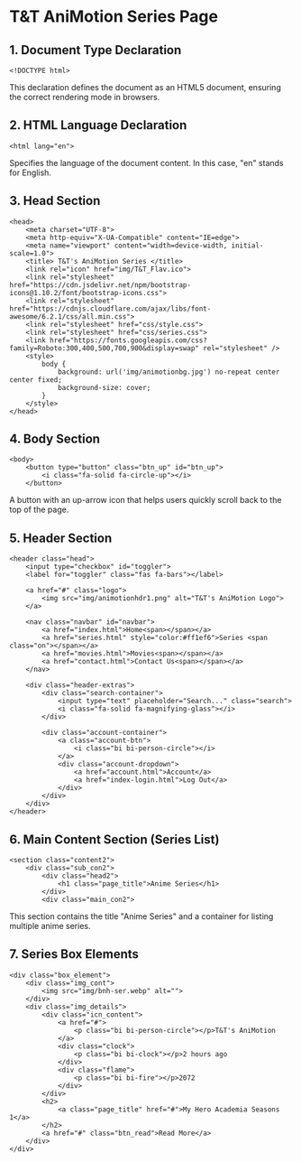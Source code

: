 # T&T AniMotion Series Page 

## 1. Document Type Declaration
```
<!DOCTYPE html>
```
This declaration defines the document as an HTML5 document, ensuring the correct rendering mode in browsers.

## 2. HTML Language Declaration
```
<html lang="en">
```
Specifies the language of the document content. In this case, "en" stands for English.

## 3. Head Section
```
<head>
    <meta charset="UTF-8">
    <meta http-equiv="X-UA-Compatible" content="IE=edge">
    <meta name="viewport" content="width=device-width, initial-scale=1.0">
    <title> T&T's AniMotion Series </title>
    <link rel="icon" href="img/T&T_Flav.ico">
    <link rel="stylesheet" href="https://cdn.jsdelivr.net/npm/bootstrap-icons@1.10.2/font/bootstrap-icons.css">
    <link rel="stylesheet" href="https://cdnjs.cloudflare.com/ajax/libs/font-awesome/6.2.1/css/all.min.css">
    <link rel="stylesheet" href="css/style.css">
    <link rel="stylesheet" href="css/series.css">
    <link href="https://fonts.googleapis.com/css?family=Roboto:300,400,500,700,900&display=swap" rel="stylesheet" />
    <style>
        body {
            background: url('img/animotionbg.jpg') no-repeat center center fixed;
            background-size: cover;
        }
    </style>
</head>
```

## 4. Body Section
```
<body>
    <button type="button" class="btn_up" id="btn_up">
        <i class="fa-solid fa-circle-up"></i>
    </button>

```
A button with an up-arrow icon that helps users quickly scroll back to the top of the page.

## 5. Header Section
```
<header class="head">
    <input type="checkbox" id="toggler">
    <label for="toggler" class="fas fa-bars"></label>

    <a href="#" class="logo">
        <img src="img/animotionhdr1.png" alt="T&T's AniMotion Logo">
    </a>

    <nav class="navbar" id="navbar">
        <a href="index.html">Home<span></span></a>
        <a href="series.html" style="color:#ff1ef6">Series <span class="on"></span></a>
        <a href="movies.html">Movies<span></span></a>
        <a href="contact.html">Contact Us<span></span></a>
    </nav>

    <div class="header-extras">
        <div class="search-container">
            <input type="text" placeholder="Search..." class="search">
            <i class="fa-solid fa-magnifying-glass"></i>
        </div>

        <div class="account-container">
            <a class="account-btn">
                <i class="bi bi-person-circle"></i>
            </a>
            <div class="account-dropdown">
                <a href="account.html">Account</a>
                <a href="index-login.html">Log Out</a>
            </div>
        </div>
    </div>
</header>
```
## 6. Main Content Section (Series List)
```
<section class="content2">
    <div class="sub_con2">
        <div class="head2">
            <h1 class="page_title">Anime Series</h1>
        </div>
        <div class="main_con2">
```
This section contains the title "Anime Series" and a container for listing multiple anime series.

    
## 7. Series Box Elements
```
<div class="box_element">
    <div class="img_cont">
        <img src="img/bnh-ser.webp" alt="">
    </div>
    <div class="img_details">
        <div class="icn_content">
            <a href="#">
                <p class="bi bi-person-circle"></p>T&T's AniMotion
            </a>
            <div class="clock">
                <p class="bi bi-clock"></p>2 hours ago
            </div>
            <div class="flame">
                <p class="bi bi-fire"></p>2072
            </div>
        </div>
        <h2>
            <a class="page_title" href="#">My Hero Academia Seasons 1</a>
        </h2>
        <a href="#" class="btn_read">Read More</a>
    </div>
</div>
